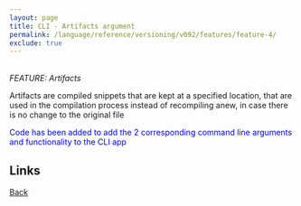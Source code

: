 ```yaml
---
layout: page
title: CLI - Artifacts argument
permalink: /language/reference/versioning/v092/features/feature-4/
exclude: true
---
```

<br>_FEATURE: Artifacts_

Artifacts are compiled snippets that are kept at a specified location, that are used in the compilation process instead of recompiling anew, in case there is no change to the original file

<span style="color:blue">Code has been added to add the 2 corresponding command line arguments and functionality to the CLI app</span>


## Links
[Back](/language/reference/versioning/v092/compiler092/)